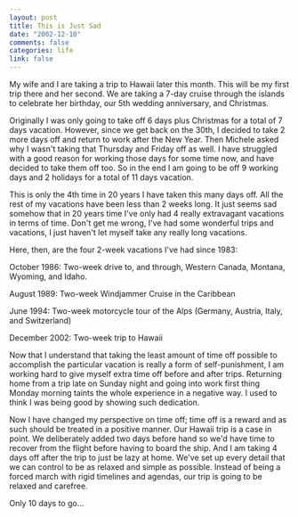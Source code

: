 ```yaml
--- 
layout: post
title: This is Just Sad
date: "2002-12-10"
comments: false
categories: life
link: false
---
```

My wife and I are taking a trip to Hawaii later this month. This will be my first trip there and her second. We are taking a 7-day cruise through the islands to celebrate her birthday, our 5th wedding anniversary, and Christmas.

Originally I was only going to take off 6 days plus Christmas for a total of 7 days vacation. However, since we get back on the 30th, I decided to take 2 more days off and return to work after the New Year. Then Michele asked why I wasn't taking that Thursday and Friday off as well. I have struggled with a good reason for working those days for some time now, and have decided to take them off too. So in the end I am going to be off 9 working days and 2 holidays for a total of 11 days vacation.

This is only the 4th time in 20 years I have taken this many days off. All the rest of my vacations have been less than 2 weeks long. It just seems sad somehow that in 20 years time I've only had 4 really extravagant vacations in terms of time. Don't get me wrong, I've had some wonderful trips and vacations, I just haven't let myself take any really long vacations.

Here, then, are the four 2-week vacations I've had since 1983:

October 1986: Two-week drive to, and through, Western Canada, Montana, Wyoming, and Idaho.

August 1989: Two-week Windjammer Cruise in the Caribbean

June 1994: Two-week motorcycle tour of the Alps (Germany, Austria, Italy, and Switzerland)

December 2002: Two-week trip to Hawaii

Now that I understand that taking the least amount of time off possible to accomplish the particular vacation is really a form of self-punishment, I am working hard to give myself extra time off before and after trips. Returning home from a trip late on Sunday night and going into work first thing Monday morning taints the whole experience in a negative way. I used to think I was being good by showing such dedication.

Now I have changed my perspective on time off; time off is a reward and as such should be treated in a positive manner. Our Hawaii trip is a case in point. We deliberately added two days before hand so we'd have time to recover from the flight before having to board the ship. And I am taking 4 days off after the trip to just be lazy at home. We've set up every detail that we can control to be as relaxed and simple as possible. Instead of being a forced march with rigid timelines and agendas, our trip is going to be relaxed and carefree.

Only 10 days to go...
